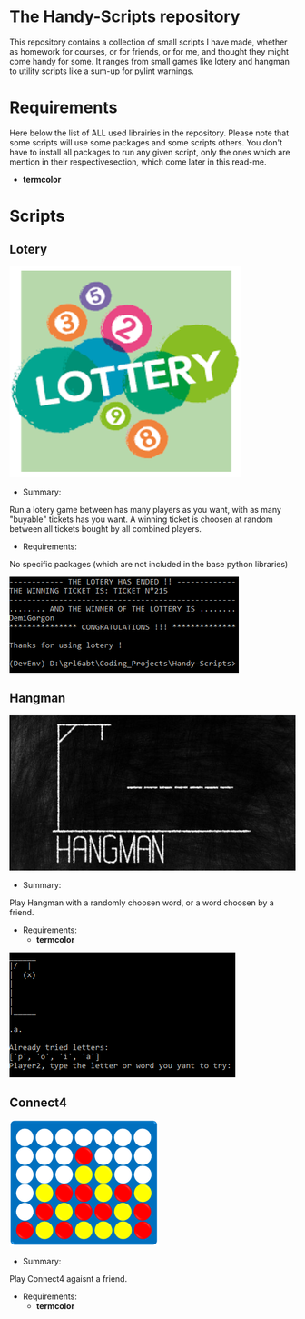 # The Handy-Scripts repository

This repository contains a collection of small scripts I have made, whether as homework for courses, or for friends, or for me, and thought they might come handy for some. It ranges from small games like lotery and hangman to utility scripts like a sum-up for pylint warnings.

# Requirements

Here below the list of ALL used librairies in the repository. Please note that some scripts will use some packages and some scripts others. You don't have to install all packages to run any given script, only the ones which are mention in their respectivesection, which come later in this read-me. 
 - **termcolor**

# Scripts
## Lotery
![lotery](https://github.com/GregRL94/Handy-Scripts/blob/master/resources/lotery.png?raw=true)
 - Summary:

Run a lotery game between has many players as you want, with as many "buyable" tickets has you want. A winning ticket is choosen at random between all tickets bought by all combined players.
- Requirements:

No specific packages (which are not included in the base python libraries)

![lotery](https://github.com/GregRL94/Handy-Scripts/blob/master/resources/lotery_cmd.png?raw=true)

## Hangman
![hangman](https://github.com/GregRL94/Handy-Scripts/blob/master/resources/hangman.png?raw=true)
- Summary:

Play Hangman with a randomly choosen word, or a word choosen by a friend.
- Requirements:
	- **termcolor**

![hangman](https://github.com/GregRL94/Handy-Scripts/blob/master/resources/hangman_cmd.png?raw=true)

## Connect4
![connect4](https://github.com/GregRL94/Handy-Scripts/blob/master/resources/connect4.PNG?raw=true)
- Summary:

Play Connect4 agaisnt a friend.
- Requirements:
	- **termcolor**
